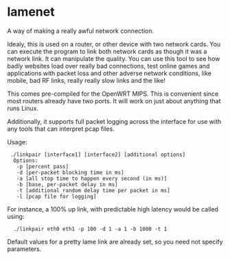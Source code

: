 # lamenet

A way of making a really awful network connection.

Idealy, this is used on a router, or other device with two network cards.  You can execute the program to link both network cards as though it was a network link.  It can manipulate the quality.  You can use this tool to see how badly websites load over really bad connections, test online games and applications with packet loss and other adverse network conditions, like mobile, bad RF links, really really slow links and the like!

This comes pre-compiled for the OpenWRT MIPS.  This is convenient since most routers already have two ports.  It will work on just about anything that runs Linux.

Additionally, it supports full packet logging across the interface for use with any tools that can interpret pcap files.

Usage:

```
 ./linkpair [interface1] [interface2] [additional options]
  Options:
   -p [percent pass]
   -d [per-packet blocking time in ms]
   -a [all stop time to happen every second (in ms)]
   -b [base, per-packet delay in ms]
   -t [additional random delay time per packet in ms]
   -l [pcap file for logging]
```

For instance, a 100% up link, with predictable high latency would be called using:

```
  ./linkpair eth0 eth1 -p 100 -d 1 -a 1 -b 1000 -t 1
```

Default values for a pretty lame link are already set, so you need not specify parameters.
